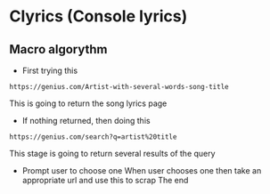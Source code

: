 # Clyrics (Console lyrics)

## Macro algorythm

* First trying this

```url
https://genius.com/Artist-with-several-words-song-title
```

This is going to return the song lyrics page

* If nothing returned, then doing this

```url
https://genius.com/search?q=artist%20title
```

This stage is going to return several results of the query

* Prompt user to choose one
When user chooses one then take an appropriate url and use this to scrap
The end

